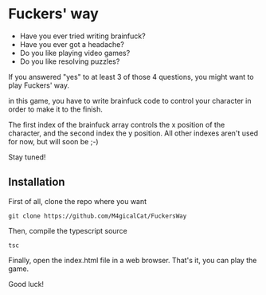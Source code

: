 # Fuckers' way

- Have you ever tried writing brainfuck?
- Have you ever got a headache?
- Do you like playing video games?
- Do you like resolving puzzles?

If you answered "yes" to at least 3 of those 4 questions, you might want to play Fuckers' way.

in this game, you have to write brainfuck code to control your character in order to make it to the finish.

The first index of the brainfuck array controls the x position of the character, and the second index the y position.
All other indexes aren't used for now, but will soon be ;-)

Stay tuned!

## Installation
First of all, clone the repo where you want
```shell
git clone https://github.com/M4gicalCat/FuckersWay
```
Then, compile the typescript source
```shell
tsc
```

Finally, open the index.html file in a web browser.
That's it, you can play the game.

Good luck!